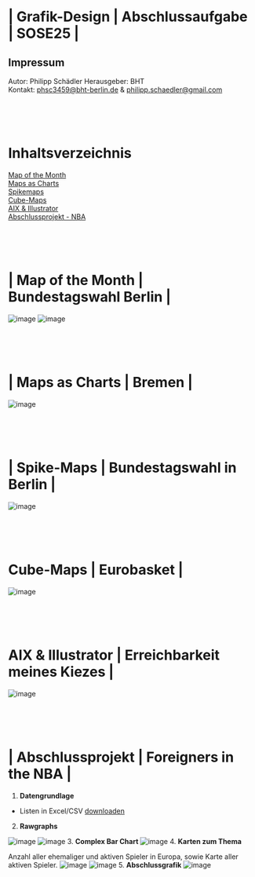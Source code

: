 # | Grafik-Design | Abschlussaufgabe | SOSE25 |
## Impressum
Autor: Philipp Schädler
Herausgeber: BHT  
Kontakt: phsc3459@bht-berlin.de & philipp.schaedler@gmail.com

<br><br><br>
# Inhaltsverzeichnis
[Map of the Month](#EP.03)<br>
[Maps as Charts](#EP.04)<br>
[Spikemaps](#EP.05)<br>
[Cube-Maps](#EP.06)<br>
[AIX & Illustrator](#EP.07)<br>
[Abschlussprojekt - NBA](#EP.08)<br>

<br><br>
<a id="EP.03"></a>
<br>
# | Map of the Month | Bundestagswahl Berlin |
![image](https://github.com/phi-schaedler/Grafik-Design-Abgabe/blob/main/Schaedler_Philipp_Layout_SGP.png)
![image](https://github.com/phi-schaedler/Grafik-Design-Abgabe/blob/main/Schaedler_Philipp_Layout_bueso.png)

<br><br>
<a id="EP.04"></a>
<br>
# | Maps as Charts | Bremen |
![image](https://github.com/phi-schaedler/Grafik-Design-Abgabe/blob/main/Schaedler_Philipp_Arbeitsaufgabe_06.png)

<br><br>
<a id="EP.05"></a>
<br>
# | Spike-Maps | Bundestagswahl in Berlin |
![image](https://github.com/phi-schaedler/Grafik-Design-Abgabe/blob/main/Schaedler_Philipp_Arbeitsaufgabe_07.png)

<br><br>
<a id="EP.06"></a>
<br>
# Cube-Maps | Eurobasket |
![image](https://github.com/phi-schaedler/Grafik-Design-Abgabe/blob/main/Schaedler_Philipp_Arbeitsaufgabe_08.png)

<br><br>
<a id="EP.07"></a>
<br>
# AIX & Illustrator | Erreichbarkeit meines Kiezes |
![image]()

<br><br>
<a id="EP.08"></a>
<br>
# | Abschlussprojekt | Foreigners in the NBA |
1. __Datengrundlage__
* Listen in Excel/CSV [downloaden](https://worldpopulationreview.com/country-rankings/nba-players-by-country#sources)
2. __Rawgraphs__

![image](https://github.com/phi-schaedler/Grafik-Design-Abgabe/blob/main/Schaedler_Philipp_Arbeitsaufgabe_09.png) ![image](https://github.com/phi-schaedler/Grafik-Design-Abgabe/blob/main/Schaedler_Philipp_Arbeitsaufgabe_09b.png)
3. __Complex Bar Chart__
![image](https://github.com/phi-schaedler/Grafik-Design-Abgabe/blob/main/Schaedler_Philipp_Arbeitsaufgabe_05.png)
4. __Karten zum Thema__

Anzahl aller ehemaliger und aktiven Spieler in Europa, sowie Karte aller aktiven Spieler.
![image](https://github.com/phi-schaedler/Grafik-Design-Abgabe/blob/main/Schaedler_Philipp_Abschluss_alle_Spieler_Europa.png) ![image](https://github.com/phi-schaedler/Grafik-Design-Abgabe/blob/main/Schaedler_Philipp_Abschluss_akutelle_Spieler_Europa.png)
5. __Abschlussgrafik__
![image](https://github.com/phi-schaedler/Grafik-Design-Abgabe/blob/main/Schaedler_Philipp_Abschluss.png)
